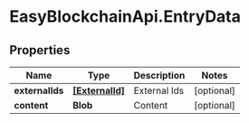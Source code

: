 # EasyBlockchainApi.EntryData

## Properties
Name | Type | Description | Notes
------------ | ------------- | ------------- | -------------
**externalIds** | [**[ExternalId]**](ExternalId.md) | External Ids | [optional] 
**content** | **Blob** | Content | [optional] 


